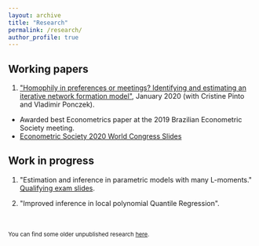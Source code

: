 ```yaml
---
layout: archive
title: "Research"
permalink: /research/
author_profile: true
---
```


Working papers
-----

1. ["Homophily in preferences or meetings? Identifying and estimating an iterative network formation model"](/files/working_papers/Network_Formation_Paper_vJan2020.pdf), January 2020 (with Cristine Pinto and Vladimir Ponczek). 
* Awarded best Econometrics paper at the 2019 Brazilian Econometric Society meeting.
* [Econometric Society 2020 World Congress Slides](/files/working_papers/Network_Formation_Paper_vJul2020_slides.pdf)

Work in progress 
-----

1. "Estimation and inference in parametric models with many L-moments." [Qualifying exam slides](/files/working_papers/L_moments_slides.pdf).

2. "Improved inference in local polynomial Quantile Regression".

<br/>
<br/>
<sub>You can find some older unpublished research <a href="/old">here</a>.</sub>
